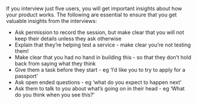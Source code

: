 If you interview just five users, you will get important insights about how your product works. The following are essential to ensure that you get valuable insights from the interviews:

<ul><li>Ask permission to record the session, but make clear that you will not keep their details unless they ask otherwise</li>
<li>Explain that they’re helping test a service - make clear you’re not testing them!</li>
<li>Make clear that you had no hand in building this - so that they don’t hold back from saying what they think</li>
<li>Give them a task before they start - eg ‘I’d like you to try to apply for a passport’</li>
<li>Ask open ended questions - eg ‘what do you expect to happen next’</li>
<li>Ask them to talk to you about what’s going on in their head - eg ‘What do you think when you see this?’</li></ul>
